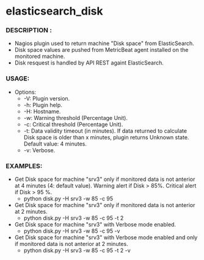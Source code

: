 # elasticsearch_disk

### DESCRIPTION :
  * Nagios plugin used to return machine "Disk space" from ElasticSearch.
  * Disk space values are pushed from MetricBeat agent installed on the monitored machine.
  * Disk resquest is handled by API REST againt ElasticSearch.

### USAGE:
  * Options:
    * -V: Plugin version.
    * -h: Plugin help.
    * -H: Hostname.
    * -w: Warning threshold (Percentage Unit).
    * -c: Critical threshold (Percentage Unit).
    * -t: Data validity timeout (in minutes). If data returned to calculate Disk space is older than x minutes, plugin returns Unknown state. Default value: 4 minutes.
    * -v: Verbose.

### EXAMPLES: 
  * Get Disk space for machine "srv3" only if monitored data is not anterior at 4 minutes (4: default value). Warning alert if Disk > 85%. Critical alert if Disk > 95 %.
    * python disk.py -H srv3 -w 85 -c 95
  * Get Disk space for machine "srv3" only if monitored data is not anterior at 2 minutes. 
    * python disk.py -H srv3 -w 85 -c 95 -t 2
  * Get Disk space for machine "srv3" with Verbose mode enabled.
    * python disk.py -H srv3 -w 85 -c 95 -v
  * Get Disk space for machine "srv3" with Verbose mode enabled and only if monitored data is not anterior at 2 minutes. 
    * python disk.py -H srv3 -w 85 -c 95 -t 2 -v
